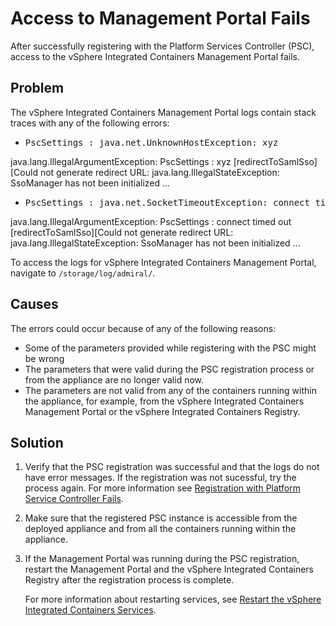 # Access to Management Portal Fails # 

After successfully registering with the Platform Services Controller (PSC), access to the vSphere Integrated Containers Management Portal fails.

## Problem ##

The vSphere Integrated Containers Management Portal logs contain stack traces with any of the following errors:

- <pre>PscSettings : java.net.UnknownHostException: xyz 
 java.lang.IllegalArgumentException: PscSettings : xyz 
[redirectToSamlSso][Could not generate redirect URL: java.lang.IllegalStateException: SsoManager has not been initialized
    ...</pre>

- <pre>PscSettings : java.net.SocketTimeoutException: connect timed out
java.lang.IllegalArgumentException: PscSettings : connect timed out
[redirectToSamlSso][Could not generate redirect URL: java.lang.IllegalStateException: SsoManager has not been initialized
...</pre>

To access the logs for vSphere Integrated Containers Management Portal, navigate to `/storage/log/admiral/`.

## Causes ##

The errors could occur because of any of the following reasons:

- Some of the parameters provided while registering with the PSC might be wrong
- The parameters that were valid during the PSC registration process or from the appliance are no longer valid now.
- The parameters are not valid from any of the containers running within the appliance, for example, from the vSphere Integrated Containers Management Portal or the vSphere Integrated Containers Registry.

## Solution ##

1. Verify that the PSC registration was successful and that the logs do not have error messages. If the registration was not sucessful, try the process again. For more information see [Registration with Platform Service Controller Fails](ts_psc_registration_error.md).
2. Make sure that the registered PSC instance is accessible from the deployed appliance and from all the containers running within the appliance.
3. If the Management Portal was running during the PSC registration, restart the Management Portal and the vSphere Integrated Containers Registry after the registration process is complete. 

    For more information about restarting services, see [Restart the vSphere Integrated Containers Services](restart_services.md).
